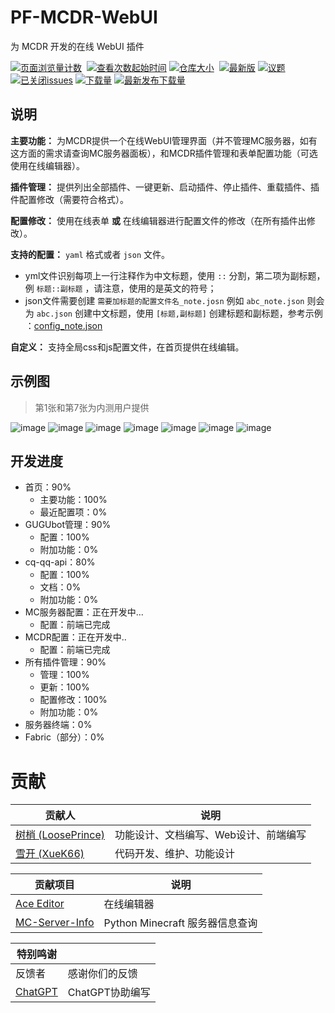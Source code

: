 # PF-MCDR-WebUI
为 MCDR 开发的在线 WebUI 插件

[![页面浏览量计数](https://badges.toozhao.com/badges/01JC0ZMB6718E924N6H2FEZRC5/green.svg)](/) 
[![查看次数起始时间](https://img.shields.io/badge/查看次数统计起始于-2024%2F11%2F06-2?style=flat-square)](/)
[![仓库大小](https://img.shields.io/github/repo-size/LoosePrince/PF-MCDR-WebUI?style=flat-square&label=仓库占用)](/) 
[![最新版](https://img.shields.io/github/v/release/LoosePrince/PF-MCDR-WebUI?style=flat-square&label=最新版)](https://github.com/LoosePrince/PF-MCDR-WebUI/releases/latest/)
[![议题](https://img.shields.io/github/issues/LoosePrince/PF-MCDR-WebUI?style=flat-square&label=Issues)](https://github.com/LoosePrince/PF-MCDR-WebUI/issues) 
[![已关闭issues](https://img.shields.io/github/issues-closed/LoosePrince/PF-MCDR-WebUI?style=flat-square&label=已关闭%20Issues)](https://github.com/LoosePrince/PF-MCDR-WebUI/issues?q=is%3Aissue+is%3Aclosed)
[![下载量](https://img.shields.io/github/downloads/LoosePrince/PF-MCDR-WebUI/total?style=flat-square&label=下载量)](https://github.com/LoosePrince/PF-MCDR-WebUI/releases)
[![最新发布下载量](https://img.shields.io/github/downloads/LoosePrince/PF-MCDR-WebUI/latest/total?style=flat-square&label=最新版本下载量)](https://github.com/LoosePrince/PF-MCDR-WebUI/releases/latest)

## 说明

**主要功能：** 为MCDR提供一个在线WebUI管理界面（并不管理MC服务器，如有这方面的需求请查询MC服务器面板），和MCDR插件管理和表单配置功能（可选使用在线编辑器）。

**插件管理：** 提供列出全部插件、一键更新、启动插件、停止插件、重载插件、插件配置修改（需要符合格式）。

**配置修改：** 使用在线表单 **或** 在线编辑器进行配置文件的修改（在所有插件出修改）。

**支持的配置：** `yaml` 格式或者 `json` 文件。
  - yml文件识别每项上一行注释作为中文标题，使用 `::` 分割，第二项为副标题，例 `标题::副标题` ，请注意，使用的是英文的符号；
  - json文件需要创建 `需要加标题的配置文件名_note.josn` 例如 `abc_note.json` 则会为 `abc.json` 创建中文标题，使用 `[标题,副标题]` 创建标题和副标题，参考示例 ：[config_note.json](https://github.com/LoosePrince/PF-MCDR-WebUI/blob/main/config_note.json)

**自定义：** 支持全局css和js配置文件，在首页提供在线编辑。

## 示例图

> 第1张和第7张为内测用户提供

![image](https://github.com/user-attachments/assets/fdcf5cf2-549a-4b83-a260-e9c54690734b)
![image](https://github.com/user-attachments/assets/06ee0b63-7463-4a3e-a940-d01e2a4f649b)
![image](https://github.com/user-attachments/assets/e09fd9ab-d04e-44ca-a06f-fa80fb085804)
![image](https://github.com/user-attachments/assets/c8ea77cf-7022-4fdc-b72a-3c8189d69f7a)
![image](https://github.com/user-attachments/assets/a4bd1b41-bbff-473b-bfe7-c3d0ebf18d82)
![image](https://github.com/user-attachments/assets/22558ae4-21b2-46a9-b309-7900e85e2eca)
![image](https://github.com/user-attachments/assets/038753a0-8814-4a04-bd6b-e266540f6bf7)


## 开发进度

- 首页：90%
  - 主要功能：100%
  - 最近配置项：0%
- GUGUbot管理：90%
  - 配置：100%
  - 附加功能：0%
- cq-qq-api：80%
  - 配置：100%
  - 文档：0%
  - 附加功能：0%
- MC服务器配置：正在开发中...
  - 配置：前端已完成
- MCDR配置：正在开发中..
  - 配置：前端已完成
- 所有插件管理：90%
  - 管理：100%
  - 更新：100%
  - 配置修改：100%
  - 附加功能：0%
- 服务器终端：0%
- Fabric（部分）：0%

# 贡献

| 贡献人 | 说明 |
|---|---|
| [树梢 (LoosePrince)](https://github.com/LoosePrince) | 功能设计、文档编写、Web设计、前端编写 |
| [雪开 (XueK66)](https://github.com/XueK66) | 代码开发、维护、功能设计 |


| 贡献项目 | 说明 |
|---|---|
| [Ace Editor](https://ace.c9.io/) | 在线编辑器 |
| [MC-Server-Info](https://github.com/Spark-Code-China/MC-Server-Info) | Python Minecraft 服务器信息查询 |


| 特别鸣谢 |  |
|---|---|
| 反馈者 | 感谢你们的反馈 |
| [ChatGPT](https://chatgpt.com) | ChatGPT协助编写 |
